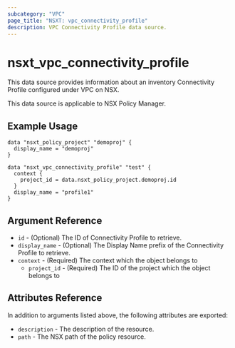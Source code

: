 ```yaml
---
subcategory: "VPC"
page_title: "NSXT: vpc_connectivity_profile"
description: VPC Connectivity Profile data source.
---
```


# nsxt_vpc_connectivity_profile

This data source provides information about an inventory Connectivity Profile configured under VPC on NSX.

This data source is applicable to NSX Policy Manager.

## Example Usage

```hcl
data "nsxt_policy_project" "demoproj" {
  display_name = "demoproj"
}

data "nsxt_vpc_connectivity_profile" "test" {
  context {
    project_id = data.nsxt_policy_project.demoproj.id
  }
  display_name = "profile1"
}
```

## Argument Reference

* `id` - (Optional) The ID of Connectivity Profile to retrieve.
* `display_name` - (Optional) The Display Name prefix of the Connectivity Profile to retrieve.
* `context` - (Required) The context which the object belongs to
    * `project_id` - (Required) The ID of the project which the object belongs to

## Attributes Reference

In addition to arguments listed above, the following attributes are exported:

* `description` - The description of the resource.
* `path` - The NSX path of the policy resource.

